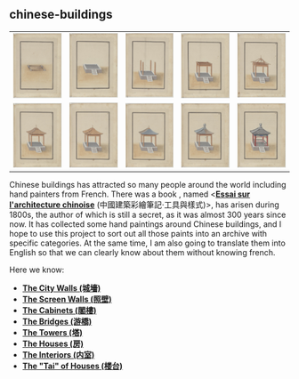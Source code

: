 ## chinese-buildings

<table>
    <tr>
        <td align="center"><img src="./src/29.jpg"/></td>
        <td align="center"><img src="./src/30.jpg"/></td>
        <td align="center"><img src="./src/31.jpg"/></td>
        <td align="center"><img src="./src/32.jpg"/></td>
        <td align="center"><img src="./src/33.jpg"/></td>
    </tr>
    <tr>
        <td align="center"><img src="./src/34.jpg"/></td>
        <td align="center"><img src="./src/35.jpg"/></td>
        <td align="center"><img src="./src/36.jpg"/></td>
        <td align="center"><img src="./src/37.jpg"/></td>
        <td align="center"><img src="./src/38.jpg"/></td>
    </tr>
</table>

Chinese buildings has attracted so many people around the world including hand painters from French. There was a book , named <[**Essai sur l'architecture chinoise**](https://gallica.bnf.fr/ark:/12148/btv1b55006437n) (中國建築彩繪筆記·工具與樣式)>, has arisen during 1800s, the author of which is still a secret, as it was almost 300 years since now. It has collected some hand paintings around Chinese buildings, and I hope to use this project to sort out all those paints into an archive with specific categories. At the same time, I am also going to translate them into English so that we can clearly know about them without knowing french.

Here we know:

- [**The City Walls (城墻)**](./wall/wall.md)
- [**The Screen Walls (照壁)**](./screen_wall/screen_wall.md)
- [**The Cabinets (閣樓)**](./cabinets/cabinets.md)
- [**The Bridges (游橋)**](./bridges/bridges.md)
- [**The Towers (塔)**](./towers/towers.md)
- [**The Houses (房)**](./houses/houses.md)
- [**The Interiors (内室)**](./interiors/interiors.md)
- [**The "Tai" of Houses (楼台)**](./tai/tai.md)
